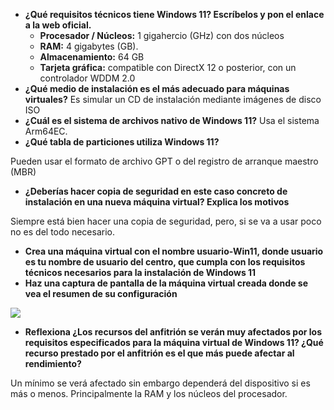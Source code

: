 ﻿- **¿Qué requisitos técnicos tiene Windows 11? Escríbelos y pon el enlace a la web oficial.**
  - **Procesador / Núcleos:** 1 gigahercio (GHz) con dos núcleos 
  - **RAM:** 4 gigabytes (GB).
  - **Almacenamiento:** 64 GB
  - **Tarjeta gráfica:** compatible con DirectX 12 o posterior, con un controlador WDDM 2.0
- **¿Qué medio de instalación es el más adecuado para máquinas virtuales?** Es simular un CD de instalación mediante imágenes de disco ISO
- **¿Cuál es el sistema de archivos nativo de Windows 11?** Usa el sistema Arm64EC.
- **¿Qué tabla de particiones utiliza Windows 11?**

Pueden usar el formato de archivo GPT o del registro de arranque maestro (MBR)

- **¿Deberías hacer copia de seguridad en este caso concreto de instalación en una nueva máquina virtual? Explica los motivos**

Siempre está bien hacer una copia de seguridad, pero, si se va a usar poco no es del todo necesario.

- **Crea una máquina virtual con el nombre usuario-Win11, donde usuario es tu nombre de usuario del centro, que cumpla con los requisitos técnicos necesarios para la instalación de Windows 11**
- **Haz una captura de pantalla de la máquina virtual creada donde se vea el resumen de su configuración**

![](Aspose.Words.55c01c53-6bbd-4b94-8a9b-8ac951bd02af.001.jpeg)

- **Reflexiona ¿Los recursos del anfitrión se verán muy afectados por los requisitos especificados para la máquina virtual de Windows 11? ¿Qué recurso prestado por el anfitrión es el que más puede afectar al rendimiento?**

Un mínimo se verá afectado sin embargo dependerá del dispositivo si es más o menos. Principalmente la RAM y los núcleos del procesador.
